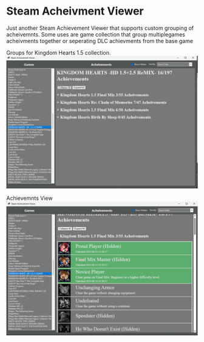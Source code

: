 # Steam Acheivment Viewer

Just another Steam Achievement Viewer that supports custom grouping of acheivemnts. Some uses are game collection that group multiplegames acheivments together or seperating DLC achievments from the base game

Groups for Kingdom Hearts 1.5 collection.
![image info](/images/Categories.png)

Achievemnts View
![image info](/images/Achievements.png)